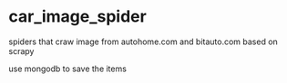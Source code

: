 # car_image_spider
spiders that craw image from autohome.com and bitauto.com based on scrapy


use mongodb to save the items
